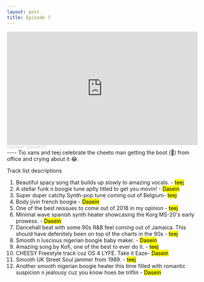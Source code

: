 ```yaml
---
layout: post
title: Episode 7 
---
```

<iframe width="100%" height="300" scrolling="no" frameborder="no" allow="autoplay" src="https://w.soundcloud.com/player/?url=https%3A//api.soundcloud.com/tracks/925298236&color=%23ff5500&auto_play=false&hide_related=true&show_comments=false&show_user=true&show_reposts=false&show_teaser=true&visual=true"></iframe><div style="font-size: 10px; color: #cccccc;line-break: anywhere;word-break: normal;overflow: hidden;white-space: nowrap;text-overflow: ellipsis; font-family: Interstate,Lucida Grande,Lucida Sans Unicode,Lucida Sans,Garuda,Verdana,Tahoma,sans-serif;font-weight: 100;"><a href="https://soundcloud.com/onlyjamsradio" title="OnlyJams" target="_blank" style="color: #cccccc; text-decoration: none;">OnlyJams</a> · <a href="https://soundcloud.com/onlyjamsradio/episode-7" title="Episode #7" target="_blank" style="color: #cccccc; text-decoration: none;">Episode #7</a></div>
----
Tio xans and teej celebrate the cheeto man getting the boot (🥾) from office and crying about it 😂.

Track list descriptions
1. Beautiful spacy song that builds up slowly to amazing vocals. - <mark>teej</mark>
2. A stellar funk n boogie tune aptly titled to get you movin! - <mark>Dasein</mark>
3. Super duper catchy Synth-pop tune coming out of Belgium- <mark>teej</mark>
4. Body jivin french boogie - <mark>Dasein</mark>
5. One of the best reissues to come out of 2018 in my opinion - <mark>teej</mark>
6. Minimal wave spanish synth heater showcasing the Korg MS-20's early prowess. - <mark>Dasein</mark>
7. Dancehall beat with some 90s R&B feel coming out of Jamaica. This should have defenitely been on top of the charts in the 90s - <mark>teej</mark>
8. Smooth n luscious nigerian boogie baby maker. - <mark>Dasein</mark>
9. Amazing song by Kofi, one of the best to ever do it. - <mark>teej</mark>
10. CHEESY Freestyle track cuz OS 4 LYFE. Take it Eaze- <mark>Dasein</mark>
11. Smooth UK Street Soul jammer from 1989. - <mark>teej</mark>
12. Another smooth nigerian boogie heater this time filled with romantic suspicion n jealousy cuz you know hoes be triflin - <mark>Dasein</mark>